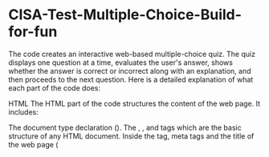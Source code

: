 # CISA-Test-Multiple-Choice-Build-for-fun

The code creates an interactive web-based multiple-choice quiz. The quiz displays one question at a time, evaluates the user's answer, shows whether the answer is correct or incorrect along with an explanation, and then proceeds to the next question. Here is a detailed explanation of what each part of the code does:

HTML
The HTML part of the code structures the content of the web page. It includes:

The document type declaration (<!DOCTYPE html>).
The <html>, <head>, and <body> tags which are the basic structure of any HTML document.
Inside the <head> tag, meta tags and the title of the web page (<title>CISA Practice Quiz>).
A <style> tag for CSS to style the content.
The main content within the <body> tag which includes:
A container for the quiz with a class of .quiz-container.
A heading for the quiz.
A <div> with an id of quiz to hold the current question.
A submit button.
A <div> with an id of results to display the result of the answer.
CSS
The CSS part styles the HTML elements to make the quiz visually appealing:

It sets the font, line height, margin, and padding for the body.
It styles the .quiz-container to center it and give it a background color, padding, border radius, and box shadow.
It sets styles for headings, questions, options, and the submit button to improve readability and usability.
JavaScript
The JavaScript part adds interactivity to the quiz:

Quiz Data:

An array of objects named quizData, where each object represents a question. Each object contains:
question: The question text.
options: An array of possible answers.
correct: The index of the correct answer in the options array.
explanation: A text explaining why the correct answer is correct.
DOM Elements:

Variables to reference the quiz container (quizContainer), results container (resultsContainer), and the submit button (submitButton).
Functions:

buildQuiz(): Builds and displays the current question and its options.
showResults(): Checks the selected answer, shows whether it's correct or incorrect, displays an explanation, and updates the result container.
nextQuestion(): Advances to the next question, clears the results container, and updates the quiz container.
Event Listener:

An event listener on the submit button that calls showResults() if the button text is "Submit" and nextQuestion() if the button text is "Next".
Overall Flow
When the page loads, buildQuiz() is called to display the first question.
The user selects an answer and clicks "Submit".
The showResults() function checks if the selected answer is correct or incorrect, displays the appropriate feedback, and changes the button text to "Next".
When the user clicks "Next", the nextQuestion() function clears the results, advances to the next question, and calls buildQuiz() again to display the next question.
This cycle continues until all questions are answered, at which point the final score is displayed and the submit button is hidden.
This code provides a functional framework for a quiz application with a user-friendly interface and interactive elements.

